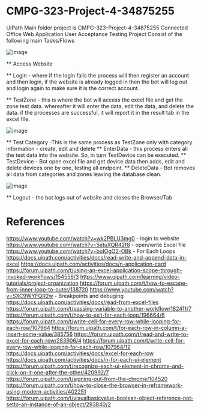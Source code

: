 # CMPG-323-Project-4-34875255
UIPath
Main folder project is CMPG-323-Project-4-34875255 Connected Office Web Application User Acceptance Testing
Project Consist of the following main Tasks/Flows

![image](https://user-images.githubusercontent.com/89706817/197419826-a1ae8fc0-55e8-436b-b316-235932cb74c4.png)

** Access Website

** Login - where if the login fails the process will then register an account and then login, if the website is already logged in then the bot will log out and login again to make sure it is the correct account.

** TestZone - this is where the bot will access the excel file and get the zone test data. whereafter it will enter the data, edit the data, and delete the data. if the processes are successful, it will report it in the result tab in the excel file.

![image](https://user-images.githubusercontent.com/89706817/197419841-9c03e111-f596-41a6-804d-cd4115be6f0e.png)

** Test Category -This is the same process as TestZone only with category information - create, edit and delete
** EnterData - this process enters all the test data into the website. So, in turn TestDevice can be executed.
** TestDevice - Bot open excel file and get device data then adds, edit and delete devices one by one, testing all endpoint.
** DeleteData - Bot removes all data from categories and zones leaving the database clean.

![image](https://user-images.githubusercontent.com/89706817/197419970-8bb55456-1db1-437d-b6d3-a4dbae5dad3e.png)

** Logout - the bot logs out of website and closes the Browser/Tab

# References
https://www.youtube.com/watch?v=wk2PBLU3mg0 - login to website
https://www.youtube.com/watch?v=5etuXQR42f8 - open/write Excel file
https://www.youtube.com/watch?v=boIOgO2-OBk - For Each Loops
https://docs.uipath.com/activities/docs/read-write-and-append-data-in-excel
https://docs.uipath.com/activities/docs/n-application-card
https://forum.uipath.com/t/using-an-excel-application-scope-through-invoked-workflows/154556/3
https://www.uipath.com/learning/video-tutorials/project-organization
https://forum.uipath.com/t/how-to-escape-from-inner-loop-to-outer/138720
https://www.youtube.com/watch?v=SXC9WYFQR2w - Breakpoints and debuging
https://docs.uipath.com/activities/docs/read-from-excel-files
https://forum.uipath.com/t/passing-variable-to-another-workflow/182411/7
https://forum.uipath.com/t/how-to-exit-for-each-loop/196664/6
https://forum.uipath.com/t/write-cell-for-every-row-while-looping-for-each-row/107964
https://forum.uipath.com/t/for-each-row-in-column-a-insert-some-value/385756
https://forum.uipath.com/t/read-and-write-to-excel-for-each-row/283906/4
https://forum.uipath.com/t/write-cell-for-every-row-while-looping-for-each-row/107964/12
https://docs.uipath.com/activities/docs/excel-for-each-row
https://docs.uipath.com/activities/docs/n-for-each-ui-element
https://forum.uipath.com/t/recognize-each-ui-element-in-chrome-and-click-on-it-one-after-the-other/420992/7
https://forum.uipath.com/t/signing-out-from-the-chrome/104520
https://forum.uipath.com/t/how-to-close-the-browser-in-reframework-using-modern-activities/402251
https://forum.uipath.com/t/visualbasicvalue-boolean-object-reference-not-setto-an-instance-of-an-object/293840/2
